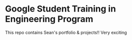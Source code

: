 # Google Student Training in Engineering Program

This repo contains Sean's portfolio & projects!! Very exciting
